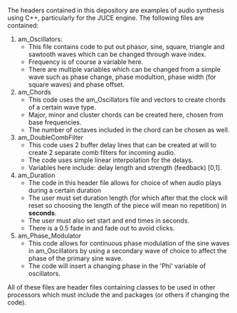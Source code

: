 The headers contained in this depository are examples of audio synthesis using C++, particularly for the JUCE engine.
The following files are contained:
1) am_Oscillators:
   - This file contains code to put out phasor, sine, square, triangle and sawtooth waves which can be changed through wave index.
   - Frequency is of course a variable here.
   - There are multiple variables which can be changed from a simple wave such as phase change, phase modultion, phase width (for square waves) and phase offset.
2) am_Chords
   - This code uses the am_Oscillators file and vectors to create chords of a certain wave type.
   - Major, minor and cluster chords can be created here, chosen from base frequencies.
   - The number of octaves included in the chord can be chosen as well.
3) am_DoubleCombFilter
   - This code uses 2 buffer delay lines that can be created at will to create 2 separate comb filters for incoming audio.
   - The code uses simple linear interpolation for the delays.
   - Variables here include: delay length and strength (feedback) [0,1].
4) am_Duration
   - The code in this header file allows for choice of when audio plays during a certain duration
   - The user must set duration length (for which after that the clock will reset so choosing the length of the piece will mean no repetition) in **seconds**.
   - The user must also set start and end times in seconds.
   - There is a 0.5 fade in and fade out to avoid clicks.
5) am_Phase_Modulator
   - This code allows for continuous phase modulation of the sine waves in am_Oscillators by using a secondary wave of choice to affect the phase of the primary sine wave.
   - The code will insert a changing phase in the 'Phi' variable of oscillators.
  
All of these files are header files containing classes to be used in other processors which must include the <vector> and <cmath> packages (or others if changing the code).
